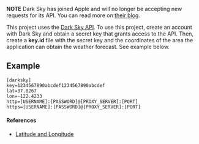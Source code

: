 **NOTE**
Dark Sky has joined Apple and will no longer be accepting new requests for its API.
You can read more on [their blog](https://blog.darksky.net/).

This project uses the [Dark Sky API](https://darksky.net/dev). To use this project,
create an account with Dark Sky and obtain a secret key that grants access to
the API. Then, create a **key.id** file with the secret key and the coordinates
of the area the application can obtain the weather forecast. See example below.

## Example ##
```
[darksky]
key=1234567890abcdef1234567890abcdef
lat=37.8267
lon=-122.4233
http=[USERNAME]:[PASSWORD]@[PROXY_SERVER]:[PORT]
https=[USERNAME]:[PASSWORD]@[PROXY_SERVER]:[PORT]
```

#### References ####
* [Latitude and Longitude](https://www.latlong.net/)

